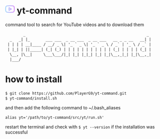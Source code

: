 # <img width=auto height="30" src="https://raw.githubusercontent.com/PlayerG9/yt-command/master/README.assets/repo-icon.png" alt="" /> yt-command
command tool to search for YouTube videos and to download them

```text
        _                                                      _ 
  _   _| |_       ___ ___  _ __ ___  _ __ ___   __ _ _ __   __| |
 | | | | __|____ / __/ _ \| '_ ` _ \| '_ ` _ \ / _` | '_ \ / _` |
 | |_| | ||_____| (_| (_) | | | | | | | | | | | (_| | | | | (_| |
  \__, |\__|     \___\___/|_| |_| |_|_| |_| |_|\__,_|_| |_|\__,_|
  |___/                                                          
```

# how to install
```commandline
$ git clone https://github.com/PlayerG9/yt-command.git
$ yt-command/install.sh
```
and then add the following command to ~/.bash_aliases
```commandline
alias yt='/path/to/yt-command/src/yt/run.sh'
```
restart the terminal and check with
`$ yt --version` if the installation was successful
